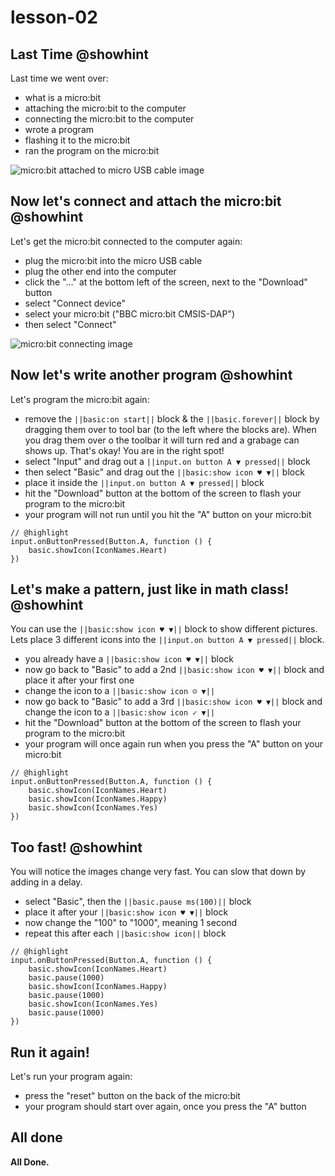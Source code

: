 # lesson-02

## Last Time @showhint

Last time we went over:
- what is a micro:bit
- attaching the micro:bit to the computer
- connecting the micro:bit to the computer
- wrote a program
- flashing it to the micro:bit
- ran the program on the micro:bit

![micro:bit attached to micro USB cable image](https://raw.githubusercontent.com/Mr-Coxall/Microbit-Christmas-Decoration/master/docs/static/connect-micro-bit.png)

## Now let's connect and attach the micro:bit @showhint

Let's get the micro:bit connected to the computer again:
- plug the micro:bit into the micro USB cable
- plug the other end into the computer
- click the "..." at the bottom left of the screen, next to the "Download" button
- select "Connect device"
- select your micro:bit ("BBC micro:bit CMSIS-DAP")
- then select "Connect"

![micro:bit connecting image](https://raw.githubusercontent.com/Mr-Coxall/Microbit-Christmas-Decoration/master/docs/static/pair.png)

## Now let's write another program @showhint

Let's program the micro:bit again:
- remove the ``||basic:on start||`` block & the ``||basic.forever||`` block by dragging them over to tool bar (to the left where the blocks are). When you drag them over o the toolbar it will turn red and a grabage can shows up. That's okay! You are in the right spot!
- select "Input" and drag out a ``||input.on button A ▼ pressed||`` block
- then select "Basic" and drag out the ``||basic:show icon ♥ ▼||`` block
- place it inside the ``||input.on button A ▼ pressed||`` block
- hit the "Download" button at the bottom of the screen to flash your program to the micro:bit
- your program will not run until you hit the "A" button on your micro:bit

```blocks
// @highlight
input.onButtonPressed(Button.A, function () {
    basic.showIcon(IconNames.Heart)
})
```

## Let's make a pattern, just like in math class! @showhint

You can use the ``||basic:show icon ♥ ▼||`` block to show different pictures. Lets place 3 different icons into the ``||input.on button A ▼ pressed||`` block.
- you already have a ``||basic:show icon ♥ ▼||`` block
- now go back to "Basic" to add a 2nd ``||basic:show icon ♥ ▼||`` block and place it after your first one
- change the icon to a ``||basic:show icon ☺ ▼||``
- now go back to "Basic" to add a 3rd ``||basic:show icon ♥ ▼||`` block and change the icon to a ``||basic:show icon ✓ ▼||``
- hit the "Download" button at the bottom of the screen to flash your program to the micro:bit
- your program will once again run when you press the "A" button on your micro:bit

```blocks
// @highlight
input.onButtonPressed(Button.A, function () {
    basic.showIcon(IconNames.Heart)
    basic.showIcon(IconNames.Happy)
    basic.showIcon(IconNames.Yes)
})
```

## Too fast! @showhint

You will notice the images change very fast. You can slow that down by adding in a delay. 
- select "Basic", then the ``||basic.pause ms(100)||`` block
- place it after your ``||basic:show icon ♥ ▼||`` block
- now change the "100" to "1000", meaning 1 second
- repeat this after each ``||basic:show icon||`` block

```blocks
// @highlight
input.onButtonPressed(Button.A, function () {
    basic.showIcon(IconNames.Heart)
    basic.pause(1000)
    basic.showIcon(IconNames.Happy)
    basic.pause(1000)
    basic.showIcon(IconNames.Yes)
    basic.pause(1000)
})
```

## Run it again!

Let's run your program again:
- press the "reset" button on the back of the micro:bit
- your program should start over again, once you press the "A" button

## All done

**All Done.**
